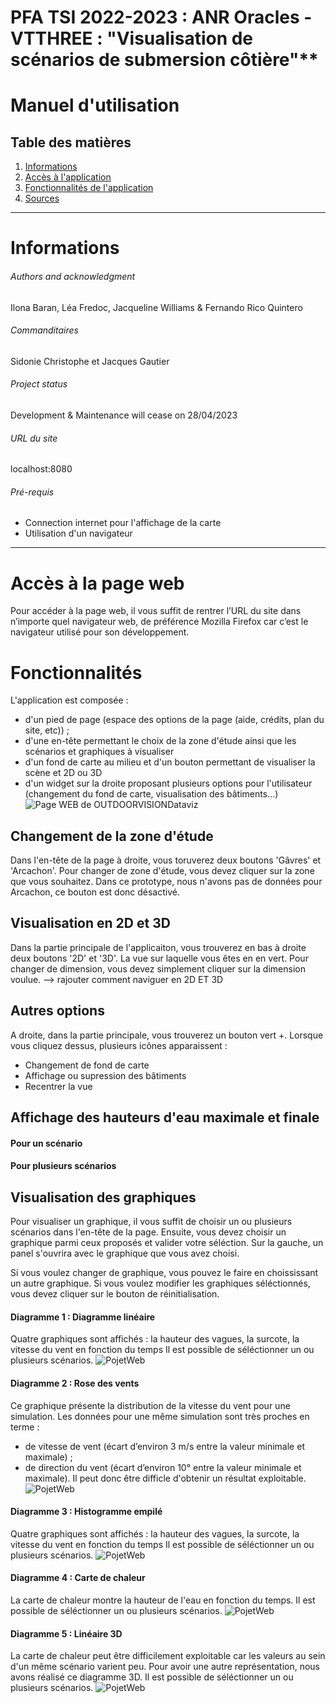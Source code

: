# PFA TSI 2022-2023 : ANR Oracles - VTTHREE : "Visualisation de scénarios de submersion côtière"**    

Manuel d'utilisation
=======

## Table des matières
1. [Informations](#Informations)
2. [Accès à l'application](#Accès-à-la-page-WEB)
3. [Fonctionnalités de l'application](#Fonctionnalité)
4. [Sources](####Sources)

***
# Informations
###### Authors and acknowledgment
Ilona Baran, Léa Fredoc, Jacqueline Williams & Fernando Rico Quintero
###### Commanditaires
Sidonie Christophe et Jacques Gautier
###### Project status
Development & Maintenance will cease on 28/04/2023
###### URL du site
localhost:8080
###### Pré-requis
+ Connection internet pour l'affichage de la carte  
+ Utilisation d'un navigateur


***
# Accès à la page web
Pour accéder à la page web, il vous suffit de rentrer l’URL du site dans n’importe quel navigateur web, de préférence Mozilla Firefox car c’est le navigateur utilisé pour son développement.


# Fonctionnalités 
L'application est composée :
+ d'un pied de page (espace des options de la page (aide, crédits, plan du site, etc)) ;
+ d'une en-tête permettant le choix de la zone d'étude ainsi que les scénarios et graphiques à visualiser
+ d'un fond de carte au milieu et d'un bouton permettant de visualiser la scène et 2D ou 3D
+ d'un widget sur la droite proposant plusieurs options pour l'utilisateur (changement du fond de carte, visualisation des bâtiments...)
![Page WEB de OUTDOORVISIONDataviz](img/readme_manuelUtilisation/pageAccueil.png)


## Changement de la zone d'étude
Dans l'en-tête de la page à droite, vous toruverez deux boutons 'Gâvres' et 'Arcachon'. Pour changer de zone d'étude, vous devez cliquer sur la zone que vous souhaitez.
Dans ce prototype, nous n'avons pas de données pour Arcachon, ce bouton est donc désactivé.


## Visualisation en 2D et 3D
Dans la partie principale de l'applicaiton, vous trouverez en bas à droite deux boutons '2D' et '3D'. La vue sur laquelle vous êtes en en vert. Pour changer de dimension, vous devez simplement cliquer sur la dimension voulue.
-->  rajouter comment naviguer en 2D ET 3D

## Autres options 
A droite, dans la partie principale, vous trouverez un bouton vert +. Lorsque vous cliquez dessus, plusieurs icônes apparaissent :
+ Changement de fond de carte
+ Affichage ou supression des bâtiments
+ Recentrer la vue  


## Affichage des hauteurs d'eau maximale et finale
#### Pour un scénario
#### Pour plusieurs scénarios


## Visualisation des graphiques
Pour visualiser un graphique, il vous suffit de choisir un ou plusieurs scénarios dans l'en-tête de la page. Ensuite, vous devez choisir un graphique parmi ceux proposés et valider
votre séléction. Sur la gauche, un panel s'ouvrira avec le graphique que vous avez choisi.

Si vous voulez changer de graphique, vous pouvez le faire en choississant un autre graphique.
Si vous voulez modifier les graphiques séléctionnés, vous devez cliquer sur le bouton de réinitialisation.

#### Diagramme 1 : Diagramme linéaire
Quatre graphiques sont affichés : la hauteur des vagues, la surcote, la vitesse du vent en fonction du temps
Il est possible de séléctionner un ou plusieurs scénarios.
![PojetWeb](img/imagettes/Diagramme1.png)

#### Diagramme 2 : Rose des vents
Ce graphique présente la distribution de la vitesse du vent pour une simulation.
Les données pour une même simulation sont très proches en terme :
+ de vitesse de vent (écart d’environ 3 m/s entre la valeur minimale et maximale) ;
+ de direction du vent (écart d’environ 10° entre la valeur minimale et maximale). 
Il peut donc être difficle d'obtenir un résultat exploitable.
![PojetWeb](img/imagettes/Diagramme2.png)

#### Diagramme 3 : Histogramme empilé
Quatre graphiques sont affichés : la hauteur des vagues, la surcote, la vitesse du vent en fonction du temps
Il est possible de séléctionner un ou plusieurs scénarios.
![PojetWeb](img/imagettes/Diagramme3.png)

#### Diagramme 4 : Carte de chaleur
La carte de chaleur montre la hauteur de l'eau en fonction du temps. 
Il est possible de séléctionner un ou plusieurs scénarios.
![PojetWeb](img/imagettes/Diagramme4.png)

#### Diagramme 5 : Linéaire 3D
La carte de chaleur peut être difficilement exploitable car les valeurs au sein d'un même scénario varient peu. Pour avoir une autre représentation, nous avons réalisé ce diagramme 3D. 
Il est possible de séléctionner un ou plusieurs scénarios.
![PojetWeb](img/imagettes/Diagramme5.png)

